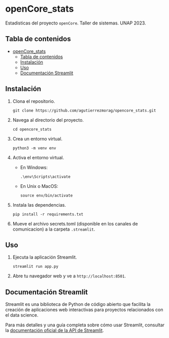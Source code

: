 # openCore_stats

Estadisticas del proyecto `openCore`. Taller de sistemas. UNAP 2023.

## Tabla de contenidos

- [openCore\_stats](#opencore_stats)
  - [Tabla de contenidos](#tabla-de-contenidos)
  - [Instalación](#instalación)
  - [Uso](#uso)
  - [Documentación Streamlit](#documentación-streamlit)

## Instalación

1. Clona el repositorio.
    ```shell
    git clone https://github.com/agutierrezmorag/opencore_stats.git
    ```

2. Navega al directorio del proyecto.
    ```shell
    cd opencore_stats
    ```

3. Crea un entorno virtual.
    ```shell
    python3 -m venv env
    ```

4. Activa el entorno virtual.
    - En Windows:
        ```shell
        .\env\Scripts\activate
        ```
    - En Unix o MacOS:
        ```shell
        source env/bin/activate
        ```

5. Instala las dependencias.
    ```shell
    pip install -r requirements.txt
    ```

6. Mueve el archivo secrets.toml (disponible en los canales de comunicacion) a la carpeta `.streamlit`.

## Uso

1. Ejecuta la aplicación Streamlit.
    ```shell
    streamlit run app.py
    ```

2. Abre tu navegador web y ve a `http://localhost:8501`.

## Documentación Streamlit

Streamlit es una biblioteca de Python de código abierto que facilita la creación de aplicaciones web interactivas para proyectos relacionados con el data science.

Para más detalles y una guía completa sobre cómo usar Streamlit, consultar la [documentación oficial de la API de Streamlit](https://docs.streamlit.io/en/stable/api.html).